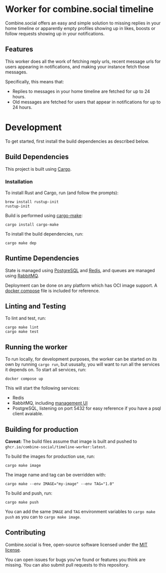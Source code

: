 # Worker for combine.social timeline

Combine.social offers an easy and simple solution to missing replies in your
home timeline or apparently empty profiles showing up in likes, boosts or
follow requests showing up in your notifications.

## Features

This worker does all the work of fetching reply urls, recent message urls for
users appearing in notifications, and making your instance fetch those messages.

Specifically, this means that:

- Replies to messages in your home timeline are fetched for up to 24 hours.
- Old messages are fetched for users that appear in notifications for up to 24 hours.

# Development

To get started, first install the build dependencies as described below.

## Build Dependencies

This project is built using [Cargo](https://doc.rust-lang.org/cargo/).

### Installation

To install Rust and Cargo, run (and follow the prompts):

```
brew install rustup-init
rustup-init
```

Build is performed using [cargo-make](https://crates.io/crates/cargo-make/):

```
cargo install cargo-make
```

To install the build dependencies, run:

```
cargo make dep
```

## Runtime Dependencies

State is managed using [PostgreSQL](https://www.postgresql.org) and
[Redis](https://redis.io), and queues are managed using
[RabbitMQ](https://www.rabbitmq.com).

Deployment can be done on any platform which has OCI image support. A
[docker compose](https://docs.docker.com/compose/) file is included for
reference.

## Linting and Testing

To lint and test, run:

```
cargo make lint
cargo make test
```

## Running the worker

To run locally, for development purposes, the worker can be started on its
own by running `cargo run`, but ususally, you will want to run all the services
it depends on. To start all services, run:

```
docker compose up
```

This will start the following services:

- Redis
- RabbitMQ, including [management UI](http://localhost:15672)
- PostgreSQL, listening on port 5432 for easy reference if you have a psql client avaiable.

## Building for production

**Caveat:** The build files assume that image is built and pushed to
`ghcr.io/combine-social/timeline-worker:latest`.

To build the images for production use, run:

```
cargo make image
```

The image name and tag can be overridden with:

```
cargo make --env IMAGE="my-image" --env TAG="1.0"
```

To build and push, run:

```
cargo make push
```

You can add the same `IMAGE` and `TAG` environment variables to `cargo make push`
as you can to `cargo make image`.

## Contributing

Combine.social is free, open-source software licensed under the [MIT license](LICENSE).

You can open issues for bugs you've found or features you think are missing.
You can also submit pull requests to this repository.
